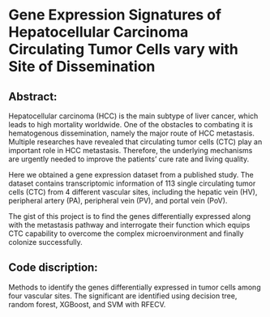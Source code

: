 # Gene Expression Signatures of Hepatocellular Carcinoma Circulating Tumor Cells vary with Site of Dissemination

## Abstract:
Hepatocellular carcinoma (HCC) is the main subtype of liver cancer, which leads to high mortality worldwide. One of the obstacles to combating it is hematogenous dissemination, namely the major route of HCC metastasis. Multiple researches have revealed that circulating tumor cells (CTC) play an important role in HCC metastasis. Therefore, the underlying mechanisms are urgently needed to improve the patients’ cure rate and living quality. 

Here we obtained a gene expression dataset from a published study. The dataset contains transcriptomic information of 113 single circulating tumor cells (CTC) from 4 different vascular sites, including the hepatic vein (HV), peripheral artery (PA), peripheral vein (PV), and portal vein (PoV).

The gist of this project is to find the genes differentially expressed along with the metastasis pathway and interrogate their function which equips CTC capability to overcome the complex microenvironment and finally colonize successfully.

## Code discription: 
Methods to identify the genes differentially expressed in tumor cells among four vascular sites. The significant are identified using decision tree, random forest, XGBoost, and SVM with RFECV.

